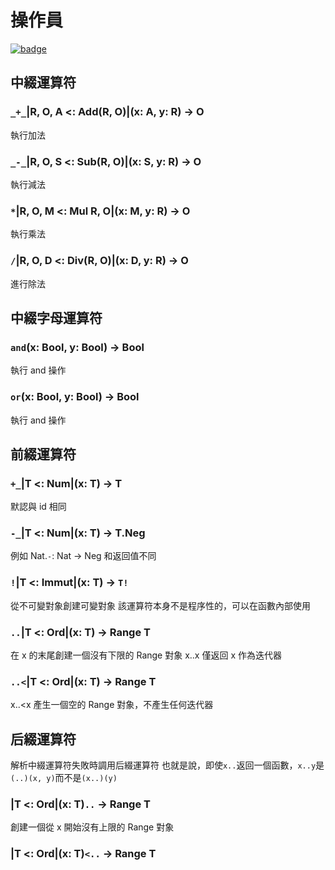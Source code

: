 # 操作員

[![badge](https://img.shields.io/endpoint.svg?url=https%3A%2F%2Fgezf7g7pd5.execute-api.ap-northeast-1.amazonaws.com%2Fdefault%2Fsource_up_to_date%3Fowner%3Derg-lang%26repos%3Derg%26ref%3Dmain%26path%3Ddoc/EN/API/operators.md%26commit_hash%3Dd15cbbf7b33df0f78a575cff9679d84c36ea3ab1)](https://gezf7g7pd5.execute-api.ap-northeast-1.amazonaws.com/default/source_up_to_date?owner=erg-lang&repos=erg&ref=main&path=doc/EN/API/operators.md&commit_hash=d15cbbf7b33df0f78a575cff9679d84c36ea3ab1)

## 中綴運算符

### `_+_`|R, O, A <: Add(R, O)|(x: A, y: R) -> O

執行加法

### `_-_`|R, O, S <: Sub(R, O)|(x: S, y: R) -> O

執行減法

### `*`|R, O, M <: Mul R, O|(x: M, y: R) -> O

執行乘法

### `/`|R, O, D <: Div(R, O)|(x: D, y: R) -> O

進行除法

## 中綴字母運算符

### `and`(x: Bool, y: Bool) -> Bool

執行 and 操作

### `or`(x: Bool, y: Bool) -> Bool

執行 and 操作

## 前綴運算符

### `+_`|T <: Num|(x: T) -> T

默認與 id 相同

### `-_`|T <: Num|(x: T) -> T.Neg

例如 Nat.`-`: Nat -> Neg 和返回值不同

### `!`|T <: Immut|(x: T) -> `T!`

從不可變對象創建可變對象
該運算符本身不是程序性的，可以在函數內部使用

### `..`|T <: Ord|(x: T) -> Range T

在 x 的末尾創建一個沒有下限的 Range 對象
x..x 僅返回 x 作為迭代器

### `..<`|T <: Ord|(x: T) -> Range T

x..<x 產生一個空的 Range 對象，不產生任何迭代器

## 后綴運算符

解析中綴運算符失敗時調用后綴運算符
也就是說，即使`x..`返回一個函數，`x..y`是`(..)(x, y)`而不是`(x..)(y)`

### |T <: Ord|(x: T)`..` -> Range T

創建一個從 x 開始沒有上限的 Range 對象

### |T <: Ord|(x: T)`<..` -> Range T
